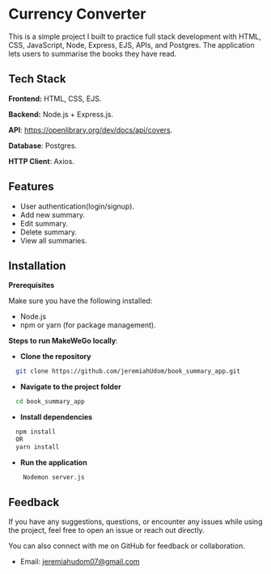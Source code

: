 
# Currency Converter

This is a simple project I built to practice full stack development with HTML, CSS, JavaScript, Node, Express, EJS, APIs, and Postgres. The application lets users to summarise the books they have read.


## Tech Stack

**Frontend:** HTML, CSS, EJS.

**Backend:** Node.js + Express.js.

**API**: https://openlibrary.org/dev/docs/api/covers.

**Database**: Postgres. 

**HTTP Client**: Axios.

## Features

- User authentication(login/signup).
- Add new summary.
- Edit summary.
- Delete summary.
- View all summaries.
## Installation
**Prerequisites**

Make sure you have the following installed:

- Node.js
- npm or yarn (for package management).


**Steps to run MakeWeGo locally**:

- **Clone the repository**
```bash
  git clone https://github.com/jeremiahUdom/book_summary_app.git
```

- **Navigate to the project folder**
```bash
  cd book_summary_app
```

- **Install dependencies**
```bash
  npm install
  OR
  yarn install
```

- **Run the application**
```bash
    Nodemon server.js
```
    
## Feedback
If you have any suggestions, questions, or encounter any issues while using the project, feel free to open an issue or reach out directly.

You can also connect with me on GitHub for feedback or collaboration.
 - Email: jeremiahudom07@gmail.com
